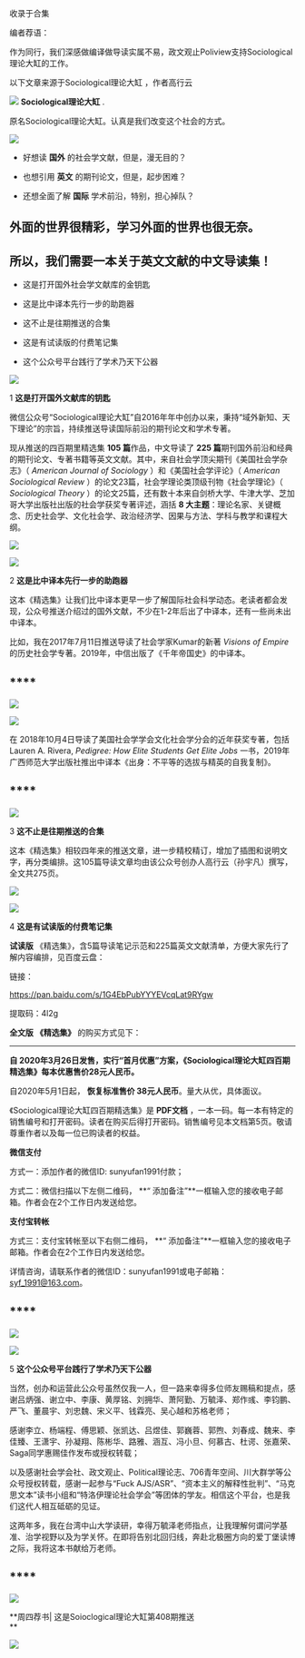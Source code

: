 

收录于合集

编者荐语：

作为同行，我们深感做编译做导读实属不易，政文观止Poliview支持Sociological理论大缸的工作。

以下文章来源于Sociological理论大缸 ，作者高行云

![](/images/322/2.png) **Sociological理论大缸** .

原名Sociological理论大缸。认真是我们改变这个社会的方式。

  

![](/images/322/3.png)

  

  * 好想读 **国外** 的社会学文献，但是，漫无目的？

  * 也想引用 **英文** 的期刊论文，但是，起步困难？

  * 还想全面了解 **国际** 学术前沿，特别，担心掉队？

##  **外面的世界很精彩，学习外面的世界也很无奈。**

##  **所以，我们需要一本关于英文文献的中文导读集！**

  * 这是打开国外社会学文献库的金钥匙

  * 这是比中译本先行一步的助跑器

  * 这不止是往期推送的合集

  * 这是有试读版的付费笔记集

  * 这个公众号平台践行了学术乃天下公器  

  

![](/images/322/4.png)

  

1  **这是打开国外文献库的钥匙**

  

微信公众号“Sociological理论大缸”自2016年年中创办以来，秉持“域外新知、天下理论”的宗旨，持续推送导读国际前沿的期刊论文和学术专著。

现从推送的四百期里精选集 **105 篇**作品，中文导读了 **225
篇**期刊国外前沿和经典的期刊论文、专著书籍等英文文献。其中，来自社会学顶尖期刊《美国社会学杂志》（ _American Journal of
Sociology_ ）和《美国社会学评论》（ _American Sociological Review_
）的论文23篇，社会学理论类顶级刊物《社会学理论》（ _Sociological Theory_
）的论文25篇，还有数十本来自剑桥大学、牛津大学、芝加哥大学出版社出版的社会学获奖专著评述，涵括 **8
大主题**：理论名家、关键概念、历史社会学、文化社会学、政治经济学、因果与方法、学科与教学和课程大纲。

  

![](/images/322/5.png)

![](/images/322/6.png)

  

  

2  **这是比中译本先行一步的助跑器**

  

这本《精选集》让我们比中译本更早一步了解国际社会科学动态。老读者都会发现，公众号推送介绍过的国外文献，不少在1-2年后出了中译本，还有一些尚未出中译本。

比如，我在2017年7月11日推送导读了社会学家Kumar的新著 _Visions of Empire_
的历史社会学专著。2019年，中信出版了《千年帝国史》的中译本。

  

  

##  ****

![](/images/322/7.png)

![](/images/322/8.png)

  

  

在 2018年10月4日导读了美国社会学学会文化社会学分会的近年获奖专著，包括 Lauren A. Rivera, _Pedigree: How Elite
Students Get Elite Jobs_ 一书，2019年广西师范大学出版社推出中译本《出身：不平等的选拔与精英的自我复制》。

  

  

##  ****

![](/images/322/9.png)

  

  

3 **这不止是往期推送的合集**

  

这本《精选集》相较四年来的推送文章，进一步精校精订，增加了插图和说明文字，再分类编排。这105篇导读文章均由该公众号创办人高行云（孙宇凡）撰写，全文共275页。

  

  

![](/images/322/10.png)

![](/images/322/11.png)

  

  

  

4  **这是有试读版的付费笔记集**

  

  

 **试读版** 《精选集》，含5篇导读笔记示范和225篇英文文献清单，方便大家先行了解内容编排，见百度云盘：

  

链接：

https://pan.baidu.com/s/1G4EbPubYYYEVcqLat9RYgw

提取码：4l2g

**全文版** **《精选集》** 的购买方式见下：

 ****

**自 2020年3月26日发售，实行“首月优惠”方案，《Sociological理论大缸四百期精选集》每本优惠售价28元人民币。**

  

自2020年5月1日起， **恢复标准售价 38元人民币**。量大从优，具体面议。

《Sociological理论大缸四百期精选集》是 **PDF文档**
，一本一码。每一本有特定的销售编号和打开密码。读者在购买后得打开密码。销售编号见本文档第5页。敬请尊重作者以及每一位已购读者的权益。

**微信支付**

方式一：添加作者的微信ID: sunyufan1991付款；

方式二：微信扫描以下左侧二维码， **“ 添加备注”**一框输入您的接收电子邮箱。作者会在2个工作日内发送给您。

  

**支付宝转帐**

方式三：支付宝转帐至以下右侧二维码， **“ 添加备注”**一框输入您的接收电子邮箱。作者会在2个工作日内发送给您。

  

详情咨询，请联系作者的微信ID：sunyufan1991或电子邮箱：syf_1991@163.com。

  

  

##  ****

![](/images/322/12.png)

![](/images/322/13.png)

  

  

5 **这个公众号平台践行了学术乃天下公器**

  

当然，创办和运营此公众号虽然仅我一人，但一路来幸得多位师友赐稿和提点，感谢吕炳强、谢立中、李康、黄厚铭、刘拥华、萧阿勤、万毓泽、郑作彧、李钧鹏、严飞、董晨宇、刘忠魏、宋义平、钱霖亮、吴心越和苏格老师；

感谢李立、杨端程、傅思颖、张凯达、吕煜佳、郭巍蓉、郭煦、刘春成、魏来、李佳臻、王潇宇、孙凝翔、陈彬华、路雅、涵互、冯小旦、何慕古、杜谔、张嘉荣、Saga同学惠赐佳作发布或授权转载；

以及感谢社会学会社、政文观止、Political理论志、706青年空间、川大群学等公众号授权转载，感谢一起参与“Fuck
AJS/ASR”、“资本主义的解释性批判”、“马克思文本”读书小组和“特洛伊理论社会学会”等团体的学友。相信这个平台，也是我们这代人相互砥砺的见证。

这两年多，我在台湾中山大学读研，幸得万毓泽老师指点，让我理解何谓问学基准、治学视野以及为学关怀。在即将告别北回归线，奔赴北极圈方向的爱丁堡读博之际，我将这本书献给万老师。

  

##  ****

![](/images/322/14.png)

  

  

  

 **周四荐书| 这是Soioclogical理论大缸第408期推送  
**

  

  

![](/images/322/15.png)

  

